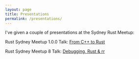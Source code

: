 ```yaml
---
layout: page
title: Presentations
permalink: /presentations/
---
```


I've given a couple of presentations at the Sydney Rust Meetup:

Rust Sydney Meetup 1.0.0 Talk: [From C++ to Rust](/cpp2rust/index.html)

Rust Sydney Meetup 8 Talk: [Debugging, Rust & rr](/rr+rust/index.html)


